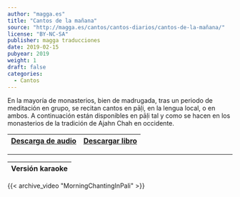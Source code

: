 ```yaml
---
author: "magga.es"
title: "Cantos de la mañana"
source: "http://magga.es/cantos/cantos-diarios/cantos-de-la-mañana/"
license: "BY-NC-SA"
publisher: magga traducciones
date: 2019-02-15
pubyear: 2019 
weight: 1
draft: false
categories:
  - Cantos
---
```


En la mayoría de monasterios, bien de madrugada, tras un periodo de meditación en grupo, se recitan cantos en pāḷi, en la lengua local, o en ambos. A continuación están disponibles en pāḷi tal y como se hacen en los monasterios de la tradición de Ajahn Chah en occidente.

|[Descarga de audio](https://archive.org/download/MorningChantingInPali/Morning%20Chanting%20in%20Pali.mp3) | [Descargar libro ](https://forestsangha.org/system/resources/W1siZiIsIjIwMTUvMTAvMjYvaXBrNnQzM2R5X0NoYW50aW5nX0Jvb2tfVm9sXzFfV2ViLnBkZiJdXQ/Chanting-Book-Vol-1-Web.pdf?sha=137c295610cf1c61) |
|---|---|   

---

|**Versión karaoke**|
|---|  

{{< archive_video "MorningChantingInPali" >}}  
